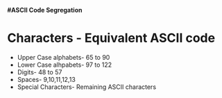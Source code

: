 **#ASCII Code Segregation**
# Characters - Equivalent ASCII code
* Upper Case alphabets- 65 to 90
* Lower Case alhpabets- 97 to 122
* Digits- 48 to 57
* Spaces- 9,10,11,12,13
* Special Characters- Remaining ASCII characters
